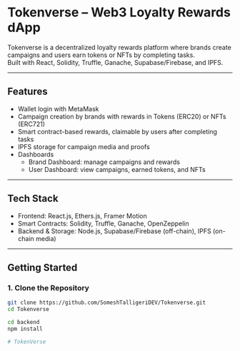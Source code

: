 # Tokenverse – Web3 Loyalty Rewards dApp

Tokenverse is a decentralized loyalty rewards platform where brands create campaigns and users earn tokens or NFTs by completing tasks.  
Built with React, Solidity, Truffle, Ganache, Supabase/Firebase, and IPFS.

---

## Features

- Wallet login with MetaMask  
- Campaign creation by brands with rewards in Tokens (ERC20) or NFTs (ERC721)  
- Smart contract-based rewards, claimable by users after completing tasks  
- IPFS storage for campaign media and proofs  
- Dashboards  
  - Brand Dashboard: manage campaigns and rewards  
  - User Dashboard: view campaigns, earned tokens, and NFTs  

---

## Tech Stack

- Frontend: React.js, Ethers.js, Framer Motion  
- Smart Contracts: Solidity, Truffle, Ganache, OpenZeppelin  
- Backend & Storage: Node.js, Supabase/Firebase (off-chain), IPFS (on-chain media)  

---

## Getting Started

### 1. Clone the Repository
```bash
git clone https://github.com/SomeshTalligeriDEV/Tokenverse.git
cd Tokenverse

cd backend
npm install

#   T o k e n V e r s e  
 